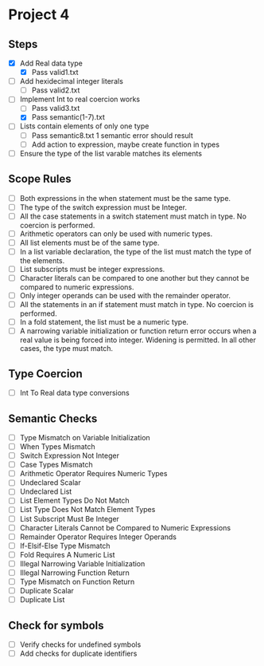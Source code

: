 # Project 4

## Steps 

- [x] Add Real data type
    - [x] Pass valid1.txt
- [ ] Add hexidecimal integer literals
    - [ ] Pass valid2.txt
- [ ] Implement Int to real coercion works
    - [ ] Pass valid3.txt
    - [x] Pass semantic(1-7).txt
- [ ] Lists contain elements of only one type
    - [ ] Pass semantic8.txt 1 semantic error should result
    - [ ] Add action to expression, maybe create function in types
- [ ] Ensure the type of the list varable matches its elements

## Scope Rules

- [ ] Both expressions in the when statement must be the same type.
- [ ] The type of the switch expression must be Integer.
- [ ] All the case statements in a switch statement must match in type. No coercion is performed.
- [ ] Arithmetic operators can only be used with numeric types.
- [ ] All list elements must be of the same type.
- [ ] In a list variable declaration, the type of the list must match the type of the elements.
- [ ] List subscripts must be integer expressions.
- [ ] Character literals can be compared to one another but they cannot be compared to numeric expressions.
- [ ] Only integer operands can be used with the remainder operator.
- [ ] All the statements in an if statement must match in type. No coercion is performed.
- [ ] In a fold statement, the list must be a numeric type.
- [ ] A narrowing variable initialization or function return error occurs when a real value is being forced into integer. Widening is permitted. In all other cases, the type must match.

## Type Coercion

- [ ] Int To Real data type conversions

## Semantic Checks

- [ ] Type Mismatch on Variable Initialization
- [ ] When Types Mismatch
- [ ] Switch Expression Not Integer
- [ ] Case Types Mismatch
- [ ] Arithmetic Operator Requires Numeric Types
- [ ] Undeclared Scalar
- [ ] Undeclared List
- [ ] List Element Types Do Not Match
- [ ] List Type Does Not Match Element Types
- [ ] List Subscript Must Be Integer
- [ ] Character Literals Cannot be Compared to Numeric Expressions
- [ ] Remainder Operator Requires Integer Operands
- [ ] If-Elsif-Else Type Mismatch
- [ ] Fold Requires A Numeric List
- [ ] Illegal Narrowing Variable Initialization
- [ ] Illegal Narrowing Function Return
- [ ] Type Mismatch on Function Return
- [ ] Duplicate Scalar
- [ ] Duplicate List

## Check for symbols 

- [ ] Verify checks for undefined symbols
- [ ] Add checks for duplicate identifiers